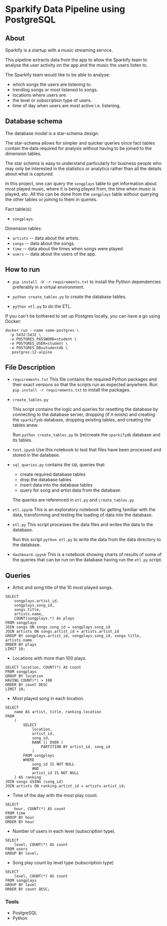 # Sparkify Data Pipeline using PostgreSQL

## About

Sparkify is a startup with a music streaming service.

This pipeline extracts data from the app to allow the Sparkify team
to analyse the user activity on the app and the music the users listen to.

The Sparkify team would like to be able to analyse:

- which songs the users are listening to.
- trending songs or most listened to songs.
- locations where users are.
- the level or subscription type of users.
- time of day when users are most active i.e. listening.

## Database schema

The database model is a star-schema design.

The star-schema allows for simpler and quicker queries since fact tables contain the data required for analysis without having to be joined to the dimension tables.

The star schema is easy to understand particularly for business people who may only be interested in the statistics or analytics rather than all the details about what is captured.

In this project, one can query the `songplays` table to get information about most played music, where it is being played from, the time when music is played, etc. All this can be done from the `songplays` table without querying the other tables or joining to them in queries.

Fact table(s):

- `songplays`.

Dimension tables:

- `artists` -- data about the artists.
- `songs` -- data about the songs.
- `time` -- data about the times when songs were played.
- `users` -- data about the users of the app.

## How to run
- `pip install -U -r requirements.txt` to install the Python dependencies preferably in a virtual environment.

- `python create_tables.py` to create the database tables.

- `python etl.py` to do the ETL.

If you can't be bothered to set up Postgres locally, you can have a go using Docker: 

```
docker run --name some-postgres \
  -p 5432:5432 \
  -e POSTGRES_PASSWORD=student \
  -e POSTGRES_USER=student \
  -e POSTGRES_DB=studentdb \
   postgres:12-alpine
```

## File Description

- `requirements.txt`
  This file contains the required Python packages and their exact versions
  so that the scripts run as expected anywhere.
  Run `pip install -r requirements.txt` to install the packages.

- `create_tables.py`

  This script contains the logic and queries for resetting the database by connecting to the database server, dropping (if it exists) and creating the `sparkifydb` database, dropping existing tables, and creating the tables anew.

  Run `python create_tables.py` to (re)create the `sparkifydb` database and its tables.

- `test.ipynb`
  Use this notebook to test that files have been processed and stored in the database.

- `sql_queries.py` contains the `SQL` queries that:

  - create required database tables
  - drop the database tables
  - insert data into the database tables
  - query for song and artist data from the database.

  The queries are referenced in `etl.py` and `create_tables.py`

- `etl.ipynb`
  This is an exploratory notebook for getting familiar with the data, transforming and testing the loading of data into the database.

- `etl.py`
  This script processes the data files and writes the data to the database.

  Run this script `python etl.py` to write the data from the data directory to the database.

- `dashboard.ipynb`
  This is a notebook showing charts of results of some of the queries that can be run on the database having run the `etl.py` script.

## Queries

- Artist and song title of the 10 most played songs.

```
SELECT
    songplays.artist_id,
    songplays.song_id,
    songs.title,
    artists.name,
    COUNT(songplays.*) As plays
FROM songplays
JOIN songs ON songs.song_id = songplays.song_id
JOIN artists ON songs.artist_id = artists.artist_id
GROUP BY songplays.artist_id, songplays.song_id, songs.title, artists.name
ORDER BY plays
LIMIT 10;
```

- Locations with more than 100 plays.

```
SELECT location, COUNT(*) AS count
FROM songplays
GROUP BY location
HAVING COUNT(*) > 100
ORDER BY count DESC
LIMIT 10;
```

- Most played song in each location.

```
SELECT
    name AS artist, title, ranking.location
FROM
    (
        SELECT
            location,
            artist_id,
            song_id,
            RANK () OVER (
                PARTITION BY artist_id, song_id
            )
        FROM songplays
        WHERE
            song_id IS NOT NULL
            AND
            artist_id IS NOT NULL
    ) AS ranking
JOIN songs USING (song_id)
JOIN artists ON ranking.artist_id = artists.artist_id;
```

- Time of the day with the most play count.

```
SELECT
    hour, COUNT(*) AS count
FROM time
GROUP BY hour
ORDER BY hour
```

- Number of users in each level (subscription type).

```
SELECT
    level, COUNT(*) AS count
FROM users
GROUP BY level;
```

- Song play count by level type (subscription type)

```
SELECT
    level, COUNT(*) AS count
FROM songplays
GROUP BY level
ORDER BY count DESC;
```

### Tools

- PostgreSQL
- Python

